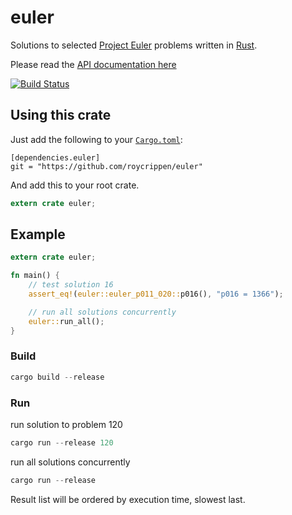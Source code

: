 # euler
Solutions to selected [Project Euler](https://projecteuler.net/) problems written in [Rust](https://www.rust-lang.org/).

Please read the [API documentation here](http://roycrippen.github.io/eulerRust/euler/index.html)

[![Build Status](https://travis-ci.org/roycrippen/euler.svg?branch=master)](https://travis-ci.org/roycrippen/euler)

## Using this crate

Just add the following to your [`Cargo.toml`](http://crates.io/):
```
[dependencies.euler]
git = "https://github.com/roycrippen/euler"
```

And add this to your root crate.
```rust
extern crate euler;
```

## Example

```rust
extern crate euler;

fn main() {
    // test solution 16
    assert_eq!(euler::euler_p011_020::p016(), "p016 = 1366");

    // run all solutions concurrently
    euler::run_all();
}
```

### Build

```rust
cargo build --release
```

### Run

run solution to problem 120

```rust
cargo run --release 120
```

run all solutions concurrently

```rust
cargo run --release
```

Result list will be ordered by execution time, slowest last.


